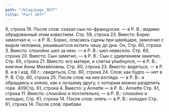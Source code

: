 ```yaml
---
path: "/blog/page_3077"
title: "Part 3077"
---
```


9, строка 19.
После слов: сказал сын по-французски. — в Р. В.: видимо обрадованный этим известием.
Стр. 59, строка 23.
Вместо: Борис замолчал и, — в Р. В.: Борис, опасаясь сцены при швейцаре, замолчал с видом человека, решившегося испить чашу до дна. Он,
Стр. 60, строка 3.
Вместо: спокойно шел за нею. — в Р. В.: шел невесело.
Стр. 60, строка 20.
Вместо: Сын заметил, — в Р. В.: Сын с удивлением заметил,
Стр. 60, строка 21.
Вместо: его матери, и слегка улыбнулся, — в Р. В.: княгини Анны Михайловны.
Стр. 60, строка 23.
Вместо: видеться, — в Р. В. и в I изд. 68 г.: свидеться,
Стр. 60, строка 24.
Слов: как будто — нет в Р. В.
Стр. 60, строка 25.
После слов: на нее взгляда. — в Р. В.: и обращаясь к князю, как к лучшему другу, с которым можно разделить горе.
409Стр. 61, строка 4.
Вместо: у Annette — в Р. В.: Annette
Стр. 61, строка 11.
Вместо: спокойно и почтительно, — в Р. В.: спокойно и холодно,
Стр. 61, строка 14.
После слов: опять — в Р. В.: холодно
Стр. 61, строка 14.
После слов: прибави
